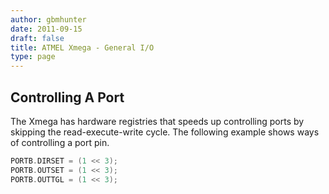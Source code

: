 ```yaml
---
author: gbmhunter
date: 2011-09-15
draft: false
title: ATMEL Xmega - General I/O
type: page
---
```


## Controlling A Port

The Xmega has hardware registries that speeds up controlling ports by skipping the read-execute-write cycle. The following example shows ways of controlling a port pin.

```c
PORTB.DIRSET = (1 << 3);
PORTB.OUTSET = (1 << 3);
PORTB.OUTTGL = (1 << 3);
```
